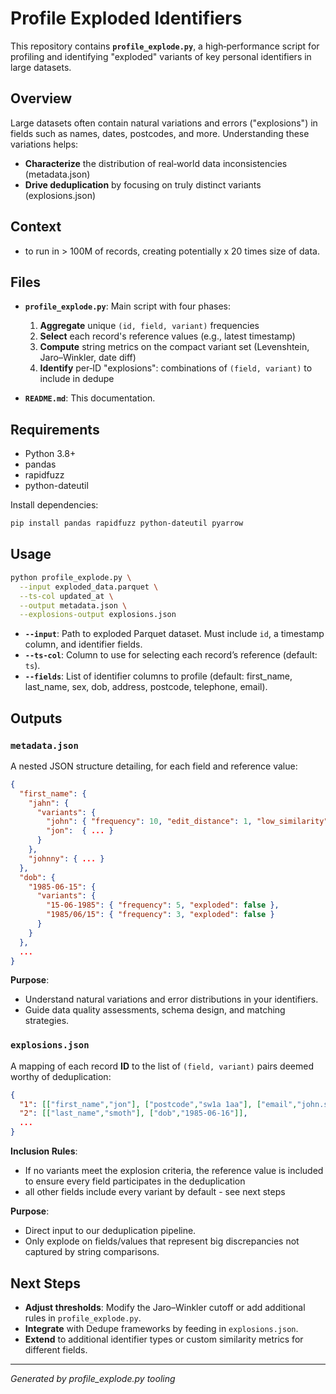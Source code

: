 # Profile Exploded Identifiers

This repository contains **`profile_explode.py`**, a high‑performance script for profiling and identifying "exploded" variants of key personal identifiers in large datasets.

## Overview

Large datasets often contain natural variations and errors ("explosions") in fields such as names, dates, postcodes, and more. Understanding these variations helps:

* **Characterize** the distribution of real‑world data inconsistencies (metadata.json)
* **Drive deduplication** by focusing on truly distinct variants (explosions.json)

## Context

- to run in > 100M of records, creating potentially x 20 times size of data.


## Files

* **`profile_explode.py`**: Main script with four phases:

  1. **Aggregate** unique `(id, field, variant)` frequencies
  2. **Select** each record's reference values (e.g., latest timestamp)
  3. **Compute** string metrics on the compact variant set (Levenshtein, Jaro–Winkler, date diff)
  4. **Identify** per‑ID "explosions": combinations of `(field, variant)` to include in dedupe

* **`README.md`**: This documentation.

## Requirements

* Python 3.8+
* pandas
* rapidfuzz
* python-dateutil

Install dependencies:

```bash
pip install pandas rapidfuzz python-dateutil pyarrow
```

## Usage

```bash
python profile_explode.py \
  --input exploded_data.parquet \
  --ts-col updated_at \
  --output metadata.json \
  --explosions-output explosions.json
```

* **`--input`**: Path to exploded Parquet dataset. Must include `id`, a timestamp column, and identifier fields.
* **`--ts-col`**: Column to use for selecting each record’s reference (default: `ts`).
* **`--fields`**: List of identifier columns to profile (default: first\_name, last\_name, sex, dob, address, postcode, telephone, email).

## Outputs

### `metadata.json`

A nested JSON structure detailing, for each field and reference value:

```json
{
  "first_name": {
    "jahn": {
      "variants": {
        "john": { "frequency": 10, "edit_distance": 1, "low_similarity": true, "mismatch_first4": true },
        "jon":  { ... }
      }
    },
    "johnny": { ... }
  },
  "dob": {
    "1985-06-15": {
      "variants": {
        "15-06-1985": { "frequency": 5, "exploded": false },
        "1985/06/15": { "frequency": 3, "exploded": false }
      }
    }
  },
  ...
}
```

**Purpose**:

* Understand natural variations and error distributions in your identifiers.
* Guide data quality assessments, schema design, and matching strategies.

### `explosions.json`

A mapping of each record **ID** to the list of `(field, variant)` pairs deemed worthy of deduplication:

```json
{
  "1": [["first_name","jon"], ["postcode","sw1a 1aa"], ["email","john.smith@example.co.uk"]],
  "2": [["last_name","smoth"], ["dob","1985-06-16"]],
  ...
}
```
**Inclusion Rules**:

* If no variants meet the explosion criteria, the reference value is included to ensure every field participates in the deduplication
* all other fields include every variant by default - see next steps 


**Purpose**:

* Direct input to our deduplication pipeline.
* Only explode on fields/values that represent big discrepancies not captured by string comparisons.

## Next Steps

* **Adjust thresholds**: Modify the Jaro–Winkler cutoff or add additional rules in `profile_explode.py`.
* **Integrate** with Dedupe frameworks by feeding in `explosions.json`.
* **Extend** to additional identifier types or custom similarity metrics for different fields.

---

*Generated by profile\_explode.py tooling*
